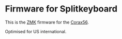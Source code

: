 # Firmware for Splitkeyboard


This is the [ZMK](https://zmk.dev/) firmware for the [Corax56](https://github.com/dnlbauer/corax56-keyboard).

Optimised for US international.

